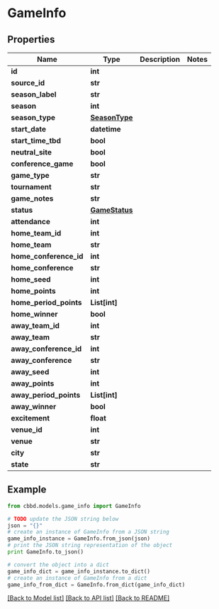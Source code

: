 # GameInfo


## Properties
Name | Type | Description | Notes
------------ | ------------- | ------------- | -------------
**id** | **int** |  | 
**source_id** | **str** |  | 
**season_label** | **str** |  | 
**season** | **int** |  | 
**season_type** | [**SeasonType**](SeasonType.md) |  | 
**start_date** | **datetime** |  | 
**start_time_tbd** | **bool** |  | 
**neutral_site** | **bool** |  | 
**conference_game** | **bool** |  | 
**game_type** | **str** |  | 
**tournament** | **str** |  | 
**game_notes** | **str** |  | 
**status** | [**GameStatus**](GameStatus.md) |  | 
**attendance** | **int** |  | 
**home_team_id** | **int** |  | 
**home_team** | **str** |  | 
**home_conference_id** | **int** |  | 
**home_conference** | **str** |  | 
**home_seed** | **int** |  | 
**home_points** | **int** |  | 
**home_period_points** | **List[int]** |  | 
**home_winner** | **bool** |  | 
**away_team_id** | **int** |  | 
**away_team** | **str** |  | 
**away_conference_id** | **int** |  | 
**away_conference** | **str** |  | 
**away_seed** | **int** |  | 
**away_points** | **int** |  | 
**away_period_points** | **List[int]** |  | 
**away_winner** | **bool** |  | 
**excitement** | **float** |  | 
**venue_id** | **int** |  | 
**venue** | **str** |  | 
**city** | **str** |  | 
**state** | **str** |  | 

## Example

```python
from cbbd.models.game_info import GameInfo

# TODO update the JSON string below
json = "{}"
# create an instance of GameInfo from a JSON string
game_info_instance = GameInfo.from_json(json)
# print the JSON string representation of the object
print GameInfo.to_json()

# convert the object into a dict
game_info_dict = game_info_instance.to_dict()
# create an instance of GameInfo from a dict
game_info_from_dict = GameInfo.from_dict(game_info_dict)
```
[[Back to Model list]](../README.md#documentation-for-models) [[Back to API list]](../README.md#documentation-for-api-endpoints) [[Back to README]](../README.md)


